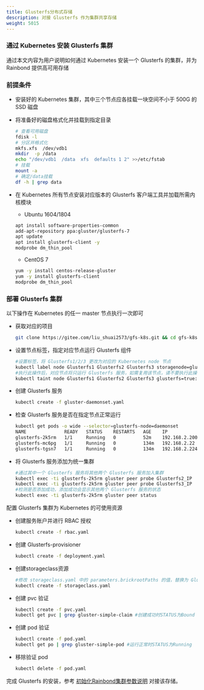 ```yaml
---
title: Glusterfs分布式存储
description: 对接 Glusterfs 作为集群共享存储
weight: 5015
---
```


### 通过 Kubernetes 安装 Glusterfs 集群

通过本文内容为用户说明如何通过 Kubernetes 安装一个 Glusterfs 的集群，并为 Rainbond 提供高可用存储

### 前提条件

- 安装好的 Kubernetes 集群，其中三个节点应各挂载一块空间不小于 500G 的 SSD 磁盘

- 将准备好的磁盘格式化并挂载到指定目录

  ```bash
  # 查看可用磁盘
  fdisk -l
  # 分区并格式化
  mkfs.xfs  /dev/vdb1
  mkdir  -p /data
  echo "/dev/vdb1  /data  xfs  defaults 1 2" >>/etc/fstab
  # 挂载
  mount -a
  # 确定/data挂载
  df -h | grep data
  ```

- 在 Kubernetes 所有节点安装对应版本的 Glusterfs 客户端工具并加载所需内核模块

  - Ubuntu 1604/1804
  
  ```bash
  apt install software-properties-common
  add-apt-repository ppa:gluster/glusterfs-7
  apt update
  apt install glusterfs-client -y
  modprobe dm_thin_pool
  ```

  - CentOS 7

  ```bash  
  yum -y install centos-release-gluster
  yum -y install glusterfs-client
  modprobe dm_thin_pool
  ```

### 部署 Glusterfs 集群

以下操作在 Kubernetes 的任一 master 节点执行一次即可

- 获取对应的项目

  ```bash
  git clone https://gitee.com/liu_shuai2573/gfs-k8s.git && cd gfs-k8s
  ```

- 设置节点标签，指定对应节点运行 Glusterfs 组件

  ```bash
  #设置标签，将 Glusterfs1/2/3 更改为对应的 Kubernetes node 节点
  kubectl label node Glusterfs1 Glusterfs2 Glusterfs3 storagenode=glusterfs
  #执行此操作后，对应节点将只运行 Glusterfs 服务，如需复用该节点，请不要执行此操作
  kubectl taint node Glusterfs1 Glusterfs2 Glusterfs3 glusterfs=true:NoSchedule
  ```

- 创建 Glusterfs 服务

  ```bash
  kubectl create -f gluster-daemonset.yaml
  ```

- 检查 Glusterfs 服务是否在指定节点正常运行

  ```bash
  kubectl get pods -o wide --selector=glusterfs-node=daemonset
  NAME              READY   STATUS    RESTARTS   AGE    IP              NODE            NOMINATED NODE   READINESS GATES
  glusterfs-2k5rm   1/1     Running   0          52m    192.168.2.200   192.168.2.200   <none>           <none>
  glusterfs-mc6pg   1/1     Running   0          134m   192.168.2.22    192.168.2.22    <none>           <none>
  glusterfs-tgsn7   1/1     Running   0          134m   192.168.2.224   192.168.2.224   <none>           <none>
  ```

- 将 Glusterfs 服务添加为统一集群

  ```bash
  #通过其中一个 Glusterfs 服务将其他两个 Glusterfs 服务加入集群
  kubectl exec -ti glusterfs-2k5rm gluster peer probe Glusterfs2_IP
  kubectl exec -ti glusterfs-2k5rm gluster peer probe Glusterfs3_IP
  #检测是否添加成功，添加成功会显示其他两个 Glusterfs 服务的状态
  kubectl exec -ti glusterfs-2k5rm gluster peer status
  ```

配置 Glusterfs 集群为 Kubernetes 的可使用资源 

- 创建服务账户并进行 RBAC 授权

  ```bash
  kubectl create -f rbac.yaml
  ```

- 创建 Glusterfs-provisioner 

  ```bash
  kubectl create -f deployment.yaml
  ```

- 创建storageclass资源

  ```bash
  #修改 storageclass.yaml 中的 parameters.brickrootPaths 的值，替换为 Glusterfs 节点的IP
  kubectl create -f storageclass.yaml
  ```

- 创建 pvc 验证

  ```bash
  kubectl create -f pvc.yaml
  kubectl get pvc | grep gluster-simple-claim #创建成功时STATUS为Bound
  ```

- 创建 pod 验证

  ```bash
  kubectl create -f pod.yaml
  kubectl get po | grep gluster-simple-pod #运行正常时STATUS为Running
  ```

- 移除验证 pod
 
  ```bash
  kubectl delete -f pod.yaml
  ```

完成 Glusterfs 的安装，参考 [初始化Rainbond集群参数说明](/docs/user-operations/cluster-manage/init-region/) 对接该存储。
